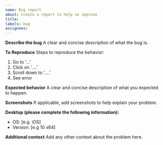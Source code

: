 ```yaml
---
name: Bug report
about: Create a report to help us improve
title:
labels: bug
assignees:
---
```


**Describe the bug**
A clear and concise description of what the bug is.

**To Reproduce**
Steps to reproduce the behavior:

1. Go to '...'
2. Click on '....'
3. Scroll down to '....'
4. See error

**Expected behavior**
A clear and concise description of what you expected to happen.

**Screenshots**
If applicable, add screenshots to help explain your problem.

**Desktop (please complete the following information):**

- OS: [e.g. iOS]
- Version: [e.g 10 x64]

**Additional context**
Add any other context about the problem here.
